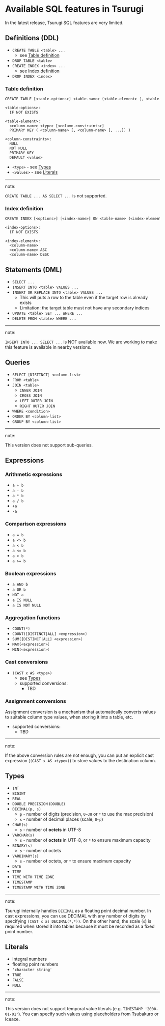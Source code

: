 # Available SQL features in Tsurugi

In the latest release, Tsurugi SQL features are very limited.

## Definitions (DDL)

* `CREATE TABLE <table> ...`
  * see [Table definition](#table-definition)
* `DROP TABLE <table>`
* `CREATE INDEX <index> ...`
  * see [Index definition](#index-definition)
* `DROP INDEX <index>`

### Table definition

```txt
CREATE TABLE [<table-options>] <table-name> (<table-element> [, <table-element> [, ...]])

<table-options>:
  IF NOT EXISTS

<table-element>:
  <column-name> <type> [<column-constraints>]
  PRIMARY KEY ( <column-name> [, <column-name> [, ...]] )

<column-constraints>:
  NULL
  NOT NULL
  PRIMARY KEY
  DEFAULT <value>
```

* `<type>` - see [Types](#types)
* `<values>` - see [Literals](#literals)

----
note:

`CREATE TABLE ... AS SELECT ...` is not supported.

### Index definition

```txt
CREATE INDEX [<options>] [<index-name>] ON <table-name> (<index-element> [, <index-element> [, ...]])

<index-options>:
  IF NOT EXISTS

<index-element>:
  <column-name>
  <column-name> ASC
  <column-name> DESC
```

## Statements (DML)

* `SELECT ...`
* `INSERT INTO <table> VALUES ...`
* `INSERT OR REPLACE INTO <table> VALUES ...`
  * This will puts a row to the table even if the target row is already exists
  * Limitation: the target table must not have any secondary indices
* `UPDATE <table> SET ... WHERE ...`
* `DELETE FROM <table> WHERE ...`

----
note:

`INSERT INTO ... SELECT ...` is NOT available now. We are working to make this feature is available in nearby versions.

## Queries

* `SELECT [DISTINCT] <column-list>`
* `FROM <table>`
* `JOIN <table>`
  * `INNER JOIN`
  * `CROSS JOIN`
  * `LEFT OUTER JOIN`
  * `RIGHT OUTER JOIN`
* `WHERE <condition>`
* `ORDER BY <column-list>`
* `GROUP BY <column-list>`

----
note:

This version does not support sub-queries.

## Expressions

### Arithmetic expressions

* `a + b`
* `a - b`
* `a * b`
* `a / b`
* `+a`
* `-a`

### Comparison expressions

* `a = b`
* `a <> b`
* `a < b`
* `a <= b`
* `a > b`
* `a >= b`

### Boolean expressions

* `a AND b`
* `a OR b`
* `NOT a`
* `a IS NULL`
* `a IS NOT NULL`

### Aggregation functions

* `COUNT(*)`
* `COUNT([DISTINCT|ALL] <expression>)`
* `SUM([DISTINCT|ALL] <expression>)`
* `MAX(<expression>)`
* `MIN(<expression>)`

### Cast conversions

* `(CAST x AS <type>)`
  * see [Types](#types)
  * supported conversions:
    * TBD

### Assignment conversions

Assignment conversion is a mechanism that automatically converts values to suitable column type values, when storing it into a table, etc.

* supported conversions:
  * TBD

----
note:

If the above conversion rules are not enough, you can put an explicit cast expression (`(CAST x AS <type>)`) to store values to the destination column.

## Types

* `INT`
* `BIGINT`
* `REAL`
* `DOUBLE PRECISION` (`DOUBLE`)
* `DECIMAL(p, s)`
  * `p` - number of digits (precision, `0~38` or `*` to use the max precision)
  * `s` - number of decimal places (scale, `0~p`)
* `CHAR(s)`
  * `s` - number of **octets** in UTF-8
* `VARCHAR(s)`
  * `s` - number of **octets** in UTF-8, or `*` to ensure maximum capacity
* `BINARY(s)`
  * `s` - number of octets
* `VARBINARY(s)`
  * `s` - number of octets, or `*` to ensure maximum capacity
* `DATE`
* `TIME`
* `TIME WITH TIME ZONE`
* `TIMESTAMP`
* `TIMESTAMP WITH TIME ZONE`

----
note:

Tsurugi internally handles `DECIMAL` as a floating point decimal number. In cast expressions, you can use DECIMAL with any number of digits by specifying `(CAST x as DECIMAL(*,*))`. On the other hand, the scale (`s`) is required when stored it into tables because it must be recorded as a fixed point number.

## Literals

* integral numbers
* floating point numbers
* `'character string'`
* `TRUE`
* `FALSE`
* `NULL`

----
note:

This version does not support temporal value literals (e.g. `TIMESTAMP '2000-01-01'`). You can specify such values using placeholders from Tsubakuro or Iceaxe.
